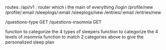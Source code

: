 routes: 
/api/v1 : router which i the main of everything
/login
/profile/new
/profile/:email
/sleeplogs/:email
/sleeplogs/new
/entries/:email
/entries/new

/questions-type GET
/questions-insomnia GET

function to categorize the 4 types of sleepers
function to categorize the 4 levels of insomnia
function to match 2 categories above to give the personalized sleep plan
